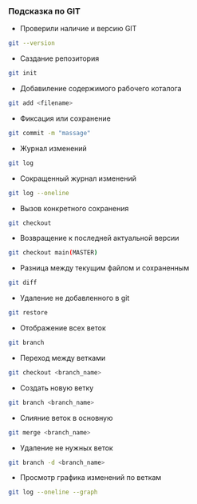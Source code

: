 ### Подсказка по GIT

* Проверили наличие и версию GIT
```sh
git --version
```
* Саздание репозитория
```sh
git init
```
* Добавиление содержимого рабочего коталога
```sh
git add <filename>
```
* Фиксация или сохранение
```sh
git commit -m "massage"
```
* Журнал изменений
```sh
git log
```
* Сокращенный журнал изменений
```sh
git log --oneline
```
* Вызов конкретного сохранения
```sh
git checkout
```
* Возвращение к последней актуальной версии
```sh
git checkout main(MASTER)
```
* Разница между текущим файлом и сохраненным
```sh
git diff
```
* Удаление не добавленного в git
```sh
git restore
```
* Отображение всех веток
```sh
git branch
```
* Переход между ветками
```sh
git checkout <branch_name>
```
* Создать новую ветку
```sh
git branch <branch_name>
```
* Слияние веток в основную
```sh
git merge <branch_name>
```
* Удаление не нужных веток
```sh
git branch -d <branch_name>
```
* Просмотр графика изменений по веткам
```sh
git log --oneline --graph
```